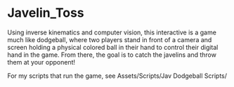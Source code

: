 # Javelin_Toss
Using inverse kinematics and computer vision, this interactive is a game much like dodgeball, 
where two players stand in front of a camera and screen holding a physical colored ball in their hand to control their digital hand in the game. 
From there, the goal is to catch the javelins and throw them at your opponent!

For my scripts that run the game, see Assets/Scripts/Jav Dodgeball Scripts/


